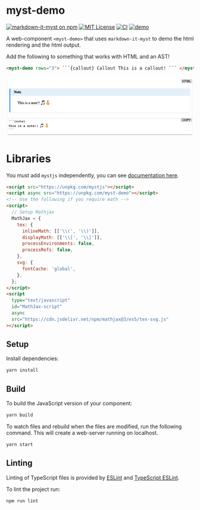 # myst-demo

[![markdown-it-myst on npm](https://img.shields.io/npm/v/myst-demo.svg)](https://www.npmjs.com/package/myst-demo)
[![MIT License](https://img.shields.io/badge/license-MIT-blue.svg)](https://github.com/executablebooks/myst-demo/blob/master/LICENSE)
[![CI](https://github.com/executablebooks/myst-demo/workflows/CI/badge.svg)](https://github.com/executablebooks/myst-demo/actions)
[![demo](https://img.shields.io/badge/live-demo-blue)](https://executablebooks.github.io/myst-demo)

A web-component `<myst-demo>` that uses `markdown-it-myst` to demo the html rendering and the html output.

Add the following to something that works with HTML and an AST!

````html
<myst-demo rows="3"> ```{callout} Callout This is a callout! ``` </myst-demo>
````

![<myst-demo> component](./images/myst-demo.gif)

# Libraries

You must add `mystjs` independently, you can see [documentation here](https://github.com/executablebooks/mystjs).

```html
<script src="https://unpkg.com/mystjs"></script>
<script async src="https://unpkg.com/myst-demo"></script>
<!-- Use the following if you require math -->
<script>
  // Setup Mathjax
  MathJax = {
    tex: {
      inlineMath: [['\\(', '\\)']],
      displayMath: [['\\[', '\\]']],
      processEnvironments: false,
      processRefs: false,
    },
    svg: {
      fontCache: 'global',
    },
  };
</script>
<script
  type="text/javascript"
  id="MathJax-script"
  async
  src="https://cdn.jsdelivr.net/npm/mathjax@3/es5/tex-svg.js"
></script>
```

## Setup

Install dependencies:

```bash
yarn install
```

## Build

To build the JavaScript version of your component:

```bash
yarn build
```

To watch files and rebuild when the files are modified, run the following command.
This will create a web-server running on localhost.

```bash
yarn start
```

## Linting

Linting of TypeScript files is provided by [ESLint](eslint.org) and [TypeScript ESLint](https://github.com/typescript-eslint/typescript-eslint).

To lint the project run:

```bash
npm run lint
```
